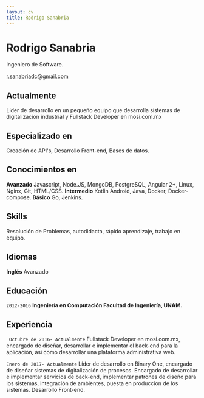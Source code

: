 ```yaml
---
layout: cv
title: Rodrigo Sanabria
---
```

# Rodrigo Sanabria
Ingeniero de Software.

<div id="webaddress">
<a href="r.sanabriadc@gmail.com">r.sanabriadc@gmail.com</a>
</div>


## Actualmente

Líder de desarrollo en un pequeño equipo que desarrolla sistemas de digitalización industrial y Fullstack Developer en mosi.com.mx

## Especializado en

Creación de API's, Desarrollo Front-end, Bases de datos.


## Conocimientos en

 __Avanzado__ Javascript, Node.JS, MongoDB, PostgreSQL, Angular 2+, Linux, Nginx, Git, HTML/CSS.
 __Intermedio__  Kotlin Android, Java, Docker, Docker-compose.
 __Básico__  Go, Jenkins.

## Skills
 Resolución de Problemas, autodidacta, rápido aprendizaje, trabajo en equipo.
 
## Idiomas
__Inglés__ Avanzado
 
## Educación

`2012-2016`
__Ingeniería en Computación Facultad de Ingeniería, UNAM.__


## Experiencia


 ` Octubre de 2016- Actualmente`  Fullstack Developer en mosi.com.mx, encargado de diseñar, desarrollar e implementar el back-end para la aplicación, asi como desarrollar una plataforma administrativa web.

 `Enero de 2017- Actualmente`  Líder de desarrollo en Binary One, encargado de diseñar sistemas de digitalización de procesos. Encargado de desarrollar e implementar servicios de back-end, implementar patrones de diseño para los sistemas, integración de ambientes, puesta en produccion de los sistemas. Desarrollo Front-end.







